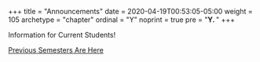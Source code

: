 +++
title = "Announcements"
date = 2020-04-19T00:53:05-05:00
weight = 105
archetype = "chapter"
ordinal = "Y"
noprint = true
pre = "<b>Y. </b>"
+++

Information for Current Students!

[Previous Semesters Are Here](old)
